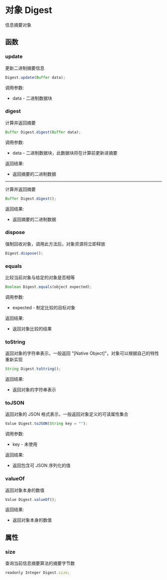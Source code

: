 # 对象 Digest
信息摘要对象

## 函数
        
### update
更新二进制摘要信息
```JavaScript
Digest.update(Buffer data);
```

调用参数:
* data - 二进制数据块

### digest
计算并返回摘要
```JavaScript
Buffer Digest.digest(Buffer data);
```

调用参数:
* data - 二进制数据块，此数据块将在计算前更新进摘要

返回结果:
* 返回摘要的二进制数据

--------------------------
计算并返回摘要
```JavaScript
Buffer Digest.digest();
```

返回结果:
* 返回摘要的二进制数据

### dispose
强制回收对象，调用此方法后，对象资源将立即释放
```JavaScript
Digest.dispose();
```

### equals
比较当前对象与给定的对象是否相等
```JavaScript
Boolean Digest.equals(object expected);
```

调用参数:
* expected - 制定比较的目标对象

返回结果:
* 返回对象比较的结果

### toString
返回对象的字符串表示，一般返回 "[Native Object]"，对象可以根据自己的特性重新实现
```JavaScript
String Digest.toString();
```

返回结果:
* 返回对象的字符串表示

### toJSON
返回对象的 JSON 格式表示，一般返回对象定义的可读属性集合
```JavaScript
Value Digest.toJSON(String key = "");
```

调用参数:
* key - 未使用

返回结果:
* 返回包含可 JSON 序列化的值

### valueOf
返回对象本身的数值
```JavaScript
Value Digest.valueOf();
```

返回结果:
* 返回对象本身的数值

## 属性
        
### size
查询当前信息摘要算法的摘要字节数
```JavaScript
readonly Integer Digest.size;
```

